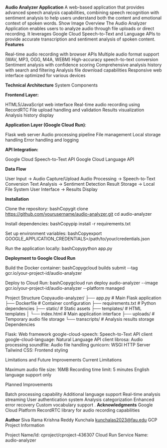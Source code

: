 **Audio Analyzer Application**
A web-based application that provides advanced speech analysis capabilities, combining speech recognition with sentiment analysis to help users understand both the content and emotional context of spoken words.
Show Image
Overview
The Audio Analyzer Application enables users to analyze audio through file uploads or direct recording. It leverages Google Cloud Speech-to-Text and Language APIs to provide accurate transcription and sentiment analysis of spoken content.
**Features**

Real-time audio recording with browser APIs
Multiple audio format support (WAV, MP3, OGG, M4A, WEBM)
High-accuracy speech-to-text conversion
Sentiment analysis with confidence scoring
Comprehensive analysis history with search and filtering
Analysis file download capabilities
Responsive web interface optimized for various devices

**Technical Architecture**
System Components

**Frontend Layer:**

HTML5/JavaScript web interface
Real-time audio recording using RecordRTC
File upload handling and validation
Results visualization
Analysis history display


**Application Layer (Google Cloud Run)**:

Flask web server
Audio processing pipeline
File management
Local storage handling
Error handling and logging


**API Integration:**

Google Cloud Speech-to-Text API
Google Cloud Language API



**Data Flow**

User Input → Audio Capture/Upload
Audio Processing → Speech-to-Text Conversion
Text Analysis → Sentiment Detection
Result Storage → Local File System
User Interface → Results Display

**Installation**

Clone the repository:
bashCopygit clone https://github.com/yourusername/audio-analyzer.git
cd audio-analyzer

Install dependencies:
bashCopypip install -r requirements.txt

Set up environment variables:
bashCopyexport GOOGLE_APPLICATION_CREDENTIALS=/path/to/your/credentials.json

Run the application locally:
bashCopypython app.py


**Deployment to Google Cloud Run**

Build the Docker container:
bashCopygcloud builds submit --tag gcr.io/your-project-id/audio-analyzer

Deploy to Cloud Run:
bashCopygcloud run deploy audio-analyzer --image gcr.io/your-project-id/audio-analyzer --platform managed


Project Structure
Copyaudio-analyzer/
├── app.py              # Main Flask application
├── Dockerfile          # Container configuration
├── requirements.txt    # Python dependencies
├── static/             # Static assets
├── templates/          # HTML templates
│   └── index.html      # Main application interface
├── uploads/            # Temporary audio file storage
└── transcripts/        # Analysis results storage
Dependencies

Flask: Web framework
google-cloud-speech: Speech-to-Text API client
google-cloud-language: Natural Language API client
librosa: Audio processing
soundfile: Audio file handling
gunicorn: WSGI HTTP Server
Tailwind CSS: Frontend styling

Limitations and Future Improvements
Current Limitations

Maximum audio file size: 16MB
Recording time limit: 5 minutes
English language support only

Planned Improvements

Batch processing capability
Additional language support
Real-time analysis streaming
User authentication system
Analysis categorization
Enhanced error recovery
Custom vocabulary support
.
**Acknowledgments**
Google Cloud Platform
RecordRTC library for audio recording capabilities

**Author**
Siva Rama Krishna Reddy Kunchala
kunchalas2023@fau.edu
GCP Project Information

Project Name/Id: cproject/cproject-436307
Cloud Run Service Name: audio-analyzer

